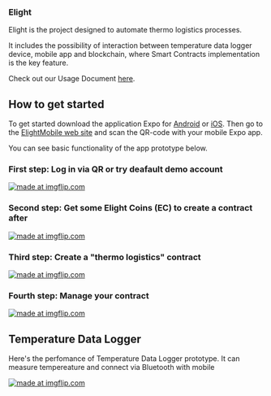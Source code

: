 ### Elight

Elight is the project designed to automate thermo logistics processes.

It includes the possibility of interaction between temperature data logger device, mobile app and blockchain, where Smart Contracts implementation is the key feature.

Check out our Usage Document [here](https://marlyonya.gitbooks.io/elight/content/).

## How to get started

To get started download the application Expo for [Android](https://play.google.com/store/apps/details?id=host.exp.exponent&referrer=www) or [iOS](https://itunes.apple.com/app/apple-store/id982107779?ct=www&mt=8). Then go to the [ElightMobile web site](https://expo.io/@sergeyankarenko/elightmobile) and scan the QR-code with your mobile Expo app.

You can see basic functionality of the app prototype below.

### First step: Log in via QR or try deafault demo account

<a href="https://imgflip.com/gif/25ai0q"><img src="https://i.imgflip.com/25ai0q.gif" title="made at imgflip.com"/></a>

### Second step: Get some Elight Coins (EC) to create a contract after

<a href="https://imgflip.com/gif/25aelq"><img src="https://i.imgflip.com/25aelq.gif" title="made at imgflip.com"/></a>

### Third step: Create a "thermo logistics" contract

<a href="https://imgflip.com/gif/25ai3y"><img src="https://i.imgflip.com/25ai3y.gif" title="made at imgflip.com"/></a>

### Fourth step: Manage your contract

<a href="https://imgflip.com/gif/25ahx5"><img src="https://i.imgflip.com/25ahx5.gif" title="made at imgflip.com"/></a>

## Temperature Data Logger

Here's the perfomance of Temperature Data Logger prototype. It can measure tempereature and connect via Bluetooth with mobile

<a href="https://imgflip.com/gif/25a24y"><img src="https://i.imgflip.com/25a24y.gif" title="made at imgflip.com"/></a>
